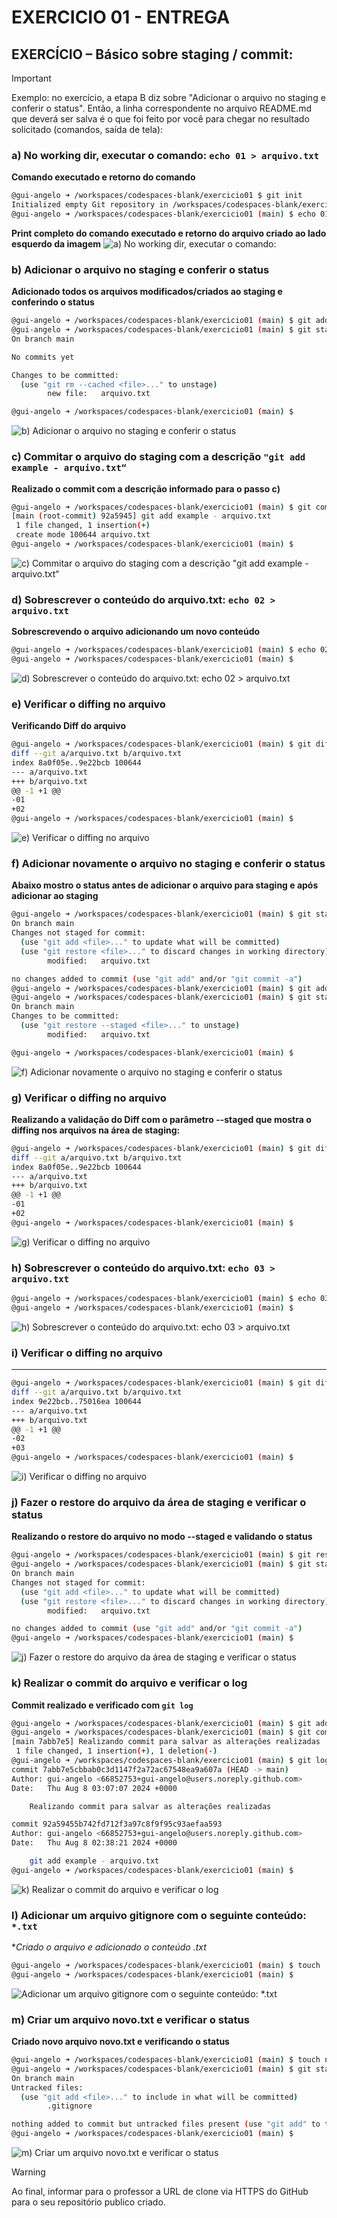 # EXERCICIO 01 - ENTREGA

## EXERCÍCIO – Básico sobre staging / commit:

> [!IMPORTANT]
> Exemplo: no exercício, a etapa B diz sobre "Adicionar o arquivo no staging e conferir o status". Então, a linha correspondente no arquivo README.md que deverá ser salva é o que foi feito por você para chegar no resultado solicitado (comandos, saída de tela):

### a) No working dir, executar o comando: `echo 01 > arquivo.txt`

**Comando executado e retorno do comando**
``` bash
@gui-angelo ➜ /workspaces/codespaces-blank/exercicio01 $ git init
Initialized empty Git repository in /workspaces/codespaces-blank/exercicio01/.git/
@gui-angelo ➜ /workspaces/codespaces-blank/exercicio01 (main) $ echo 01 > arquivo.txt
```
**Print completo do comando executado e retorno do arquivo criado ao lado esquerdo da imagem**
![a) No working dir, executar o comando:](img/passo-A.png)

### b) Adicionar o arquivo no staging e conferir o status

**Adicionado todos os arquivos modificados/criados ao staging e conferindo o status**
``` bash
@gui-angelo ➜ /workspaces/codespaces-blank/exercicio01 (main) $ git add .
@gui-angelo ➜ /workspaces/codespaces-blank/exercicio01 (main) $ git status
On branch main

No commits yet

Changes to be committed:
  (use "git rm --cached <file>..." to unstage)
        new file:   arquivo.txt

@gui-angelo ➜ /workspaces/codespaces-blank/exercicio01 (main) $
```
![b) Adicionar o arquivo no staging e conferir o status](img/passo-B.png)

### c) Commitar o arquivo do staging com a descrição `"git add example - arquivo.txt“`
**Realizado o commit com a descrição informado para o passo c)**

``` bash
@gui-angelo ➜ /workspaces/codespaces-blank/exercicio01 (main) $ git commit -m "git add example - arquivo.txt"
[main (root-commit) 92a5945] git add example - arquivo.txt
 1 file changed, 1 insertion(+)
 create mode 100644 arquivo.txt
@gui-angelo ➜ /workspaces/codespaces-blank/exercicio01 (main) $
```

![c) Commitar o arquivo do staging com a descrição "git add example - arquivo.txt“](img/passo-C.png)

### d) Sobrescrever o conteúdo do arquivo.txt: `echo 02 > arquivo.txt`

**Sobrescrevendo o arquivo adicionando um novo conteúdo**
``` bash
@gui-angelo ➜ /workspaces/codespaces-blank/exercicio01 (main) $ echo 02 > arquivo.txt
@gui-angelo ➜ /workspaces/codespaces-blank/exercicio01 (main) $
```

![d) Sobrescrever o conteúdo do arquivo.txt: echo 02 > arquivo.txt](img/passo-D.png)

### e) Verificar o diffing no arquivo

**Verificando Diff do arquivo**
``` bash
@gui-angelo ➜ /workspaces/codespaces-blank/exercicio01 (main) $ git diff
diff --git a/arquivo.txt b/arquivo.txt
index 8a0f05e..9e22bcb 100644
--- a/arquivo.txt
+++ b/arquivo.txt
@@ -1 +1 @@
-01
+02
@gui-angelo ➜ /workspaces/codespaces-blank/exercicio01 (main) $
```

![e) Verificar o diffing no arquivo](img/passo-E.png)

### f) Adicionar novamente o arquivo no staging e conferir o status

**Abaixo mostro o status antes de adicionar o arquivo para staging e após adicionar ao staging**
``` bash
@gui-angelo ➜ /workspaces/codespaces-blank/exercicio01 (main) $ git status
On branch main
Changes not staged for commit:
  (use "git add <file>..." to update what will be committed)
  (use "git restore <file>..." to discard changes in working directory)
        modified:   arquivo.txt

no changes added to commit (use "git add" and/or "git commit -a")
@gui-angelo ➜ /workspaces/codespaces-blank/exercicio01 (main) $ git add .
@gui-angelo ➜ /workspaces/codespaces-blank/exercicio01 (main) $ git status
On branch main
Changes to be committed:
  (use "git restore --staged <file>..." to unstage)
        modified:   arquivo.txt

@gui-angelo ➜ /workspaces/codespaces-blank/exercicio01 (main) $
``` 

![f) Adicionar novamente o arquivo no staging e conferir o status](img/passo-F.png)

### g) Verificar o diffing no arquivo
**Realizando a validação do Diff com o parâmetro --staged que mostra o diffing nos arquivos na área de staging:**

``` bash
@gui-angelo ➜ /workspaces/codespaces-blank/exercicio01 (main) $ git diff --staged
diff --git a/arquivo.txt b/arquivo.txt
index 8a0f05e..9e22bcb 100644
--- a/arquivo.txt
+++ b/arquivo.txt
@@ -1 +1 @@
-01
+02
@gui-angelo ➜ /workspaces/codespaces-blank/exercicio01 (main) $
``` 
![g) Verificar o diffing no arquivo](img/passo-G.png)


### h) Sobrescrever o conteúdo do arquivo.txt: `echo 03 > arquivo.txt`
``` bash
@gui-angelo ➜ /workspaces/codespaces-blank/exercicio01 (main) $ echo 03 > arquivo.txt
@gui-angelo ➜ /workspaces/codespaces-blank/exercicio01 (main) $
```

![h) Sobrescrever o conteúdo do arquivo.txt: echo 03 > arquivo.txt](img/passo-H.png)

### i) Verificar o diffing no arquivo
****
``` bash
@gui-angelo ➜ /workspaces/codespaces-blank/exercicio01 (main) $ git diff
diff --git a/arquivo.txt b/arquivo.txt
index 9e22bcb..75016ea 100644
--- a/arquivo.txt
+++ b/arquivo.txt
@@ -1 +1 @@
-02
+03
@gui-angelo ➜ /workspaces/codespaces-blank/exercicio01 (main) $
```
![i) Verificar o diffing no arquivo](img/passo-I.png)

### j) Fazer o restore do arquivo da área de staging e verificar o status

**Realizando o restore do arquivo no modo --staged e validando o status**
``` bash
@gui-angelo ➜ /workspaces/codespaces-blank/exercicio01 (main) $ git restore --staged arquivo.txt
@gui-angelo ➜ /workspaces/codespaces-blank/exercicio01 (main) $ git status
On branch main
Changes not staged for commit:
  (use "git add <file>..." to update what will be committed)
  (use "git restore <file>..." to discard changes in working directory)
        modified:   arquivo.txt

no changes added to commit (use "git add" and/or "git commit -a")
@gui-angelo ➜ /workspaces/codespaces-blank/exercicio01 (main) $
```
![j) Fazer o restore do arquivo da área de staging e verificar o status](img/passo-J.png)

### k) Realizar o commit do arquivo e verificar o log

**Commit realizado e verificado com `git log`**
``` bash
@gui-angelo ➜ /workspaces/codespaces-blank/exercicio01 (main) $ git add .
@gui-angelo ➜ /workspaces/codespaces-blank/exercicio01 (main) $ git commit -m "Realizando commit para salvar as alterações realizadas"
[main 7abb7e5] Realizando commit para salvar as alterações realizadas
 1 file changed, 1 insertion(+), 1 deletion(-)
@gui-angelo ➜ /workspaces/codespaces-blank/exercicio01 (main) $ git log
commit 7abb7e5cbbab0c3d1147f2a72ac67548ea9a607a (HEAD -> main)
Author: gui-angelo <66852753+gui-angelo@users.noreply.github.com>
Date:   Thu Aug 8 03:07:07 2024 +0000

    Realizando commit para salvar as alterações realizadas

commit 92a59455b742fd712f3a97c8f9f95c93aefaa593
Author: gui-angelo <66852753+gui-angelo@users.noreply.github.com>
Date:   Thu Aug 8 02:38:21 2024 +0000

    git add example - arquivo.txt
@gui-angelo ➜ /workspaces/codespaces-blank/exercicio01 (main) $
```

![k) Realizar o commit do arquivo e verificar o log](img/passo-K.png)

### l) Adicionar um arquivo gitignore com o seguinte conteúdo: `*.txt`

**Criado o arquivo e adicionado o conteúdo *.txt**
``` bash
@gui-angelo ➜ /workspaces/codespaces-blank/exercicio01 (main) $ touch .gitignore
@gui-angelo ➜ /workspaces/codespaces-blank/exercicio01 (main) $
```

![Adicionar um arquivo gitignore com o seguinte conteúdo: `*.txt`](img/passo-L.png)

### m) Criar um arquivo novo.txt e verificar o status

**Criado novo arquivo novo.txt e verificando o status**
``` bash
@gui-angelo ➜ /workspaces/codespaces-blank/exercicio01 (main) $ touch novo.txt
@gui-angelo ➜ /workspaces/codespaces-blank/exercicio01 (main) $ git status
On branch main
Untracked files:
  (use "git add <file>..." to include in what will be committed)
        .gitignore

nothing added to commit but untracked files present (use "git add" to track)
@gui-angelo ➜ /workspaces/codespaces-blank/exercicio01 (main) $
```

![m) Criar um arquivo novo.txt e verificar o status](img/passo-M.png)

> [!WARNING]
> Ao final, informar para o professor a URL de clone via HTTPS do GitHub para o seu repositório publico criado.